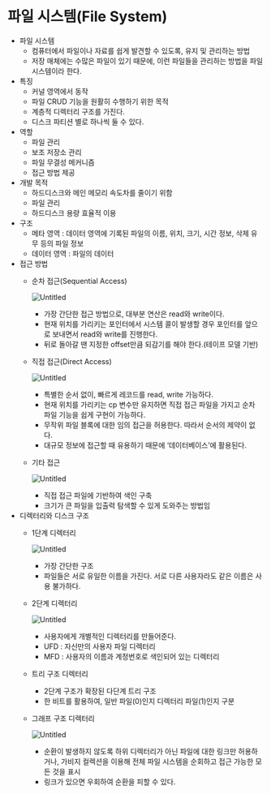 # 파일 시스템(File System)

- 파일 시스템
    - 컴퓨터에서 파일이나 자료를 쉽게 발견할 수 있도록, 유지 및 관리하는 방법
    - 저장 매체에는 수많은 파일이 있기 때문에, 이런 파일들을 관리하는 방법을 파일 시스템이라 한다.
- 특징
    - 커널 영역에서 동작
    - 파일 CRUD 기능을 원활히 수행하기 위한 목적
    - 계층적 디렉터리 구조를 가진다.
    - 디스크 파티션 별로 하나씩 둘 수 있다.
- 역할
    - 파일 관리
    - 보조 저장소 관리
    - 파일 무결성 메커니즘
    - 접근 방법 제공
- 개발 목적
    - 하드디스크와 메인 메모리 속도차를 줄이기 위함
    - 파일 관리
    - 하드디스크 용량 효율적 이용
- 구조
    - 메타 영역 : 데이터 영역에 기록된 파일의 이름, 위치, 크기, 시간 정보, 삭제 유무 등의 파일 
    정보
    - 데이터 영역 : 파일의 데이터
- 접근 방법
    - 순차 접근(Sequential Access)
        
        ![Untitled](%E1%84%91%E1%85%A1%E1%84%8B%E1%85%B5%E1%86%AF%20%E1%84%89%E1%85%B5%E1%84%89%E1%85%B3%E1%84%90%E1%85%A6%E1%86%B7(File%20System)%200cf2f67db411441cb8b103c3c36f3cc3/Untitled.png)
        
        - 가장 간단한 접근 방법으로, 대부분 연산은 read와 write이다.
        - 현재 위치를 가리키는 포인터에서 시스템 콜이 발생할 경우 포인터를 앞으로 보내면서 read와 write를 진행한다.
        - 뒤로 돌아갈 땐 지정한 offset만큼 되감기를 해야 한다.(테이프 모델 기반)
    - 직접 접근(Direct Access)
        
        ![Untitled](%E1%84%91%E1%85%A1%E1%84%8B%E1%85%B5%E1%86%AF%20%E1%84%89%E1%85%B5%E1%84%89%E1%85%B3%E1%84%90%E1%85%A6%E1%86%B7(File%20System)%200cf2f67db411441cb8b103c3c36f3cc3/Untitled%201.png)
        
        - 특별한 순서 없이, 빠르게 레코드를 read, write 가능하다.
        - 현재 위치를 가리키는 cp 변수만 유지하면 직접 접근 파일을 가지고 순차 파일 기능을 
        쉽게 구현이 가능하다.
        - 무작위 파일 블록에 대한 임의 접근을 허용한다. 따라서 순서의 제약이 없다.
        - 대규모 정보에 접근할 때 유용하기 때문에 ‘데이터베이스’에 활용된다.
    - 기타 접근
        
        ![Untitled](%E1%84%91%E1%85%A1%E1%84%8B%E1%85%B5%E1%86%AF%20%E1%84%89%E1%85%B5%E1%84%89%E1%85%B3%E1%84%90%E1%85%A6%E1%86%B7(File%20System)%200cf2f67db411441cb8b103c3c36f3cc3/Untitled%202.png)
        
        - 직접 접근 파일에 기반하여 색인 구축
        - 크기가 큰 파일을 입출력 탐색할 수 있게 도와주는 방법임
- 디렉터리와 디스크 구조
    - 1단계 디렉터리
        
        ![Untitled](%E1%84%91%E1%85%A1%E1%84%8B%E1%85%B5%E1%86%AF%20%E1%84%89%E1%85%B5%E1%84%89%E1%85%B3%E1%84%90%E1%85%A6%E1%86%B7(File%20System)%200cf2f67db411441cb8b103c3c36f3cc3/Untitled%203.png)
        
        - 가장 간단한 구조
        - 파일들은 서로 유일한 이름을 가진다. 서로 다른 사용자라도 같은 이름은 사용 불가하다.
    - 2단계 디렉터리
        
        ![Untitled](%E1%84%91%E1%85%A1%E1%84%8B%E1%85%B5%E1%86%AF%20%E1%84%89%E1%85%B5%E1%84%89%E1%85%B3%E1%84%90%E1%85%A6%E1%86%B7(File%20System)%200cf2f67db411441cb8b103c3c36f3cc3/Untitled%204.png)
        
        - 사용자에게 개별적인 디렉터리를 만들어준다.
        - UFD : 자신만의 사용자 파일 디렉터리
        - MFD : 사용자의 이름과 계정번호로 색인되어 있는 디렉터리
    - 트리 구조 디렉터리
        - 2단계 구조가 확장된 다단계 트리 구조
        - 한 비트를 활용하여, 일반 파일(0)인지 디렉터리 파일(1)인지 구분
    - 그래프 구조 디렉터리
        
        ![Untitled](%E1%84%91%E1%85%A1%E1%84%8B%E1%85%B5%E1%86%AF%20%E1%84%89%E1%85%B5%E1%84%89%E1%85%B3%E1%84%90%E1%85%A6%E1%86%B7(File%20System)%200cf2f67db411441cb8b103c3c36f3cc3/Untitled%205.png)
        
        - 순환이 발생하지 않도록 하위 디렉터리가 아닌 파일에 대한 링크만 허용하거나, 가비지 컬렉션을 이용해 전체 파일 시스템을 순회하고 접근 가능한 모든 것을 표시
        - 링크가 있으면 우회하여 순환을 피할 수 있다.